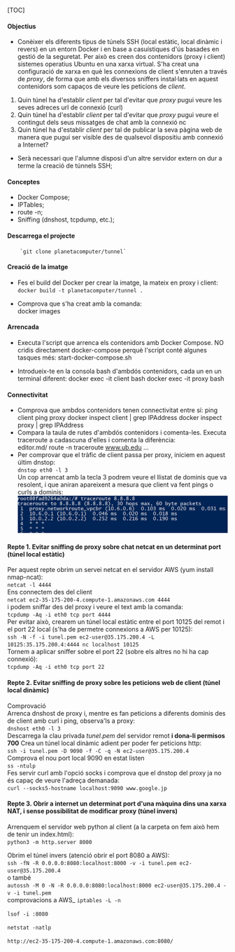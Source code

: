 [TOC]

#### Objectius

- Conèixer els diferents tipus de túnels SSH (local estàtic, local dinàmic i revers) en un entorn Docker i en base a casuístiques d'ús basades en gestió de la seguretat. Per això es creen dos contenidors (proxy i client) sistemes operatius Ubuntu en una xarxa virtual. S'ha creat una configuració de xarxa en què les connexions de client s'enruten a través de *proxy*, de forma que amb els diversos sniffers instal·lats en aquest contenidors som capaços de veure les peticions de *client*. 
1. Quin túnel ha d'establir *client* per tal d'evitar que *proxy* pugui veure les seves adreces url de connexió (curl)
2. Quin túnel ha d'establir *client* per tal d'evitar que *proxy* pugui veure el contingut dels seus missatges de chat amb la connexió nc
3. Quin túnel ha d'establir *client* per tal de publicar la seva pàgina web de manera que pugui ser visible des de qualsevol dispositiu amb connexió a Internet?

- Serà necessari que l'alumne disposi d'un altre servidor extern on dur a terme la creació de túnnels SSH;

#### Conceptes
- Docker Compose;
- IPTables;
- route -n;
- Sniffing (dnshost, tcpdump, etc.);

#### Descarrega el projecte
        `git clone planetacomputer/tunnel`
#### Creació de la imatge
- Fes el build del Docker per crear la imatge, la mateix en proxy i client:
        `docker build -t planetacomputer/tunnel .`
    
- Comprova que s'ha creat amb la comanda:\
        docker images
    
#### Arrencada
- Executa l'script que arrenca els contenidors amb Docker Compose. NO cridis directament docker-compose perquè l'script conté algunes tasques més: 
        start-docker-compose.sh
    
- Introdueix-te en la consola bash d'ambdós contenidors, cada un en un terminal diferent:
		docker exec -it client bash
		docker exec -it proxy bash
    
#### Connectivitat
- Comprova que ambdos contenidors tenen connectivitat entre sí:
        ping client
		ping proxy
		docker inspect client | grep IPAddress
		docker inspect proxy | grep IPAddress
- Compara la taula de rutes d'ambdós contenidors i comenta-les. Executa traceroute a cadascuna d'elles i comenta la diferència:   
    editor.md/
            route -n
			traceroute www.ub.edu
            ...
- Per comprovar que el tràfic de client passa per proxy, iniciem en aquest últim dnstop:  
`dnstop eth0 -l 3`  
Un cop arrencat amb la tecla 3 podrem veure el llistat de dominis que va resolent, i que aniran apareixent a mesura que client va fent pings o curls a dominis:
![Alt text](images/traceroute.png?raw=true "Title")

#### Repte 1. Evitar sniffing de proxy sobre chat netcat en un determinat port (túnel local estàtic)
Per aquest repte obrim un servei netcat en el servidor AWS (yum install nmap-ncat):  
`netcat -l 4444`  
Ens connectem des del client  
`netcat ec2-35-175-200-4.compute-1.amazonaws.com 4444`  
i podem sniffar des del proxy i veure el text amb la comanda:  
`tcpdump -Aq -i eth0 tcp port 4444`  
Per evitar això, crearem un túnel local estàtic entre el port 10125 del remot i el port 22 local (s'ha de permetre connexions a AWS per 10125):  
`ssh -N -f -i tunel.pem ec2-user@35.175.200.4 -L 10125:35.175.200.4:4444
nc localhost 10125`  
Tornem a aplicar sniffer sobre el port 22 (sobre els altres no hi ha cap connexió):  
`tcpdump -Aq -i eth0 tcp port 22`

#### Repte 2. Evitar sniffing de proxy sobre les peticions web de client (túnel local dinàmic)
Comprovació  
	Arrenca dnshost de proxy i, mentre es fan peticions a diferents dominis des de client amb curl i ping, observa'ls a proxy:  
	`dnshost eth0 -l 3`  
	Descarrega la clau privada *tunel.pem* del servidor remot **i dona-li permisos 700**
	Crea un túnel local dinàmic adient per poder fer peticions http:  
	`ssh -i tunel.pem -D 9090 -f -C -q -N ec2-user@35.175.200.4`  
	Comprova el nou port local 9090 en estat listen  
	`ss -ntulp`  
	Fes servir curl amb l'opció socks i comprova que el dnstop del proxy ja no és capaç de veure l'adreça demanada:  
	`curl --socks5-hostname localhost:9090 www.google.jp`

#### Repte 3. Obrir a internet un determinat port d'una màquina dins una xarxa NAT, i sense possibilitat de modificar proxy (túnel invers)
Arrenquem el servidor web python al client (a la carpeta on fem això hem de tenir un index.html):  
`python3 -m http.server 8000`

Obrim el túnel invers (atenció obrir el port 8080 a AWS):  
`ssh -fN -R 0.0.0.0:8080:localhost:8000 -v -i tunel.pem ec2-user@35.175.200.4`\
o també  
`autossh -M 0 -N -R 0.0.0.0:8080:localhost:8000 ec2-user@35.175.200.4 -v -i tunel.pem`  
comprovacions a AWS_
`iptables -L -n`

`lsof -i :8080`

`netstat -natlp`

`http://ec2-35-175-200-4.compute-1.amazonaws.com:8080/`
